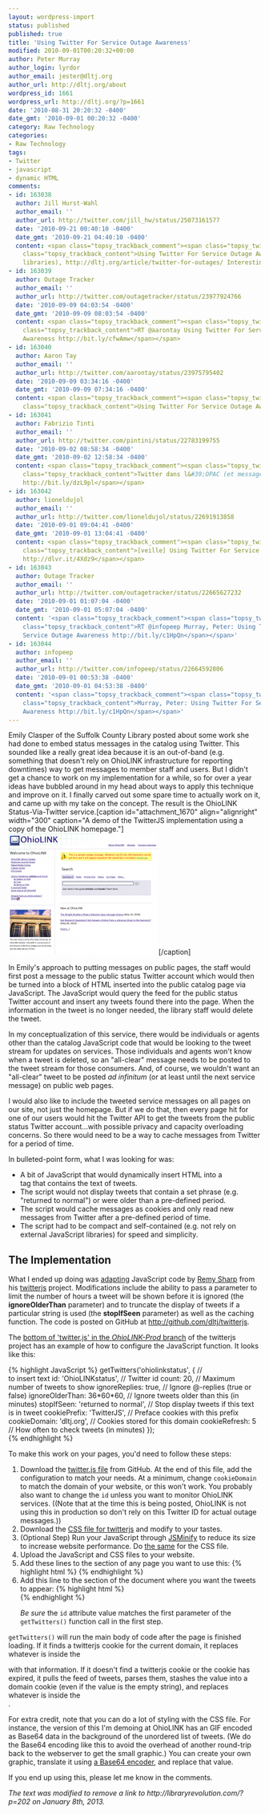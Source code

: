 ```yaml
---
layout: wordpress-import
status: published
published: true
title: 'Using Twitter For Service Outage Awareness'
modified: 2010-09-01T00:20:32+00:00
author: Peter Murray
author_login: lyrdor
author_email: jester@dltj.org
author_url: http://dltj.org/about
wordpress_id: 1661
wordpress_url: http://dltj.org/?p=1661
date: '2010-08-31 20:20:32 -0400'
date_gmt: '2010-09-01 00:20:32 -0400'
category: Raw Technology
categories:
- Raw Technology
tags:
- Twitter
- javascript
- dynamic HTML
comments:
- id: 163038
  author: Jill Hurst-Wahl
  author_email: ''
  author_url: http://twitter.com/jill_hw/status/25073161577
  date: '2010-09-21 00:40:10 -0400'
  date_gmt: '2010-09-21 04:40:10 -0400'
  content: <span class="topsy_trackback_comment"><span class="topsy_twitter_username"><span
    class="topsy_trackback_content">Using Twitter For Service Outage Awareness (in
    libraries), http://dltj.org/article/twitter-for-outages/ Interesting implementation</span></span>
- id: 163039
  author: Outage Tracker
  author_email: ''
  author_url: http://twitter.com/outagetracker/status/23977924766
  date: '2010-09-09 04:03:54 -0400'
  date_gmt: '2010-09-09 08:03:54 -0400'
  content: <span class="topsy_trackback_comment"><span class="topsy_twitter_username"><span
    class="topsy_trackback_content">RT @aarontay Using Twitter For Service Outage
    Awareness http://bit.ly/cfwAmw</span></span>
- id: 163040
  author: Aaron Tay
  author_email: ''
  author_url: http://twitter.com/aarontay/status/23975795402
  date: '2010-09-09 03:34:16 -0400'
  date_gmt: '2010-09-09 07:34:16 -0400'
  content: <span class="topsy_trackback_comment"><span class="topsy_twitter_username"><span
    class="topsy_trackback_content">Using Twitter For Service Outage Awareness http://bit.ly/cfwAmw</span></span>
- id: 163041
  author: Fabrizio Tinti
  author_email: ''
  author_url: http://twitter.com/pintini/status/22783199755
  date: '2010-09-02 08:58:34 -0400'
  date_gmt: '2010-09-02 12:58:34 -0400'
  content: <span class="topsy_trackback_comment"><span class="topsy_twitter_username"><span
    class="topsy_trackback_content">Twitter dans l&#39;OPAC (et messages "de service")...
    http://bit.ly/dzL9pl</span></span>
- id: 163042
  author: lioneldujol
  author_email: ''
  author_url: http://twitter.com/lioneldujol/status/22691913858
  date: '2010-09-01 09:04:41 -0400'
  date_gmt: '2010-09-01 13:04:41 -0400'
  content: <span class="topsy_trackback_comment"><span class="topsy_twitter_username"><span
    class="topsy_trackback_content">[veille] Using Twitter For Service Outage Awareness
    http://dlvr.it/4Xdz9</span></span>
- id: 163043
  author: Outage Tracker
  author_email: ''
  author_url: http://twitter.com/outagetracker/status/22665627232
  date: '2010-09-01 01:07:04 -0400'
  date_gmt: '2010-09-01 05:07:04 -0400'
  content: '<span class="topsy_trackback_comment"><span class="topsy_twitter_username"><span
    class="topsy_trackback_content">RT @infopeep Murray, Peter: Using Twitter For
    Service Outage Awareness http://bit.ly/c1HpQn</span></span>'
- id: 163044
  author: infopeep
  author_email: ''
  author_url: http://twitter.com/infopeep/status/22664592806
  date: '2010-09-01 00:53:38 -0400'
  date_gmt: '2010-09-01 04:53:38 -0400'
  content: '<span class="topsy_trackback_comment"><span class="topsy_twitter_username"><span
    class="topsy_trackback_content">Murray, Peter: Using Twitter For Service Outage
    Awareness http://bit.ly/c1HpQn</span></span>'
---
```

<p>Emily Clasper of the Suffolk County Library <span class="removed_link" title="http://libraryrevolution.com/?p=202">posted about some work she had done to embed status messages in the catalog using Twitter</span>.  This sounded like a really great idea because it is an out-of-band (e.g. something that doesn't rely on OhioLINK infrastructure for reporting downtimes) way to get messages to member staff and users.  But I didn't get a chance to work on my implementation for a while, so for over a year ideas have bubbled around in my head about ways to apply this technique and improve on it.  I finally carved out some spare time to actually work on it, and came up with my take on the concept.  The result is the OhioLINK Status-Via-Twitter service.[caption id="attachment_1670" align="alignright" width="300" caption="A demo of the TwitterJS implementation using a copy of the OhioLINK homepage."]<a href="/wp-content/uploads/2010/08/ohiolink_homepage_with_message.png"><img src="/wp-content/uploads/2010/08/ohiolink_homepage_with_message-300x242.png" alt="" title="Demo of TwitterJS" width="300" height="242" class="size-medium wp-image-1670" /></a>[/caption]</p>
<p>In Emily's approach to putting messages on public pages, the staff would first post a message to the public status Twitter account which would then be turned into a block of HTML inserted into the public catalog page via JavaScript.  The JavaScript would query the feed for the public status Twitter account and insert any tweets found there into the page.  When the information in the tweet is no longer needed, the library staff would delete the tweet.</p>
<p>In my conceptualization of this service, there would be individuals or agents other than the catalog JavaScript code that would be looking to the tweet stream for updates on services.  Those individuals and agents won't know when a tweet is deleted, so an "all-clear" message needs to be posted to the tweet stream for those consumers.  And, of course, we wouldn't want an "all-clear" tweet to be posted <i>ad infinitum</i> (or at least until the next service message) on public web pages.</p>
<p>I would also like to include the tweeted service messages on all pages on our site, not just the homepage.  But if we do that, then every page hit for one of our users would hit the Twitter API to get the tweets from the public status Twitter account...with possible privacy and capacity overloading concerns.  So there would need to be a way to cache messages from Twitter for a period of time.</p>
<p>In bulleted-point form, what I was looking for was:</p>
<ul>
<li>A bit of JavaScript that would dynamically insert HTML into a
<div> tag that contains the text of tweets.</li>
<li>The script would not display tweets that contain a set phrase (e.g. "returned to normal") or were older than a pre-defined period.</li>
<li>The script would cache messages as cookies and only read new messages from Twitter after a pre-defined period of time.</li>
<li>The script had to be compact and self-contained (e.g. not rely on external JavaScript libraries) for speed and simplicity.</li>
</ul>
<h2>The Implementation</h2>
<p>What I ended up doing was <a href="http://github.com/dltj/twitterjs" title="dltj's twitterjs at master - GitHub">adapting</a> JavaScript code by <a href="http://remysharp.com/2007/05/18/add-twitter-to-your-blog-step-by-step/" title="Add Twitter to your blog (step-by-step)">Remy Sharp</a> from his <a href="http://code.google.com/p/twitterjs/" title="twitterjs - Project Hosting on Google Code">twitterjs</a> project.  Modifications include the ability to pass a parameter to limit the number of hours a tweet will be shown before it is ignored (the <strong>ignoreOlderThan</strong> parameter) and to truncate the display of tweets if a particular string is used (the <strong>stopIfSeen</strong> parameter) as well as the caching function.  The code is posted on GitHub at <a href="http://github.com/dltj/twitterjs" title="dltj's twitterjs at master - GitHub">http://github.com/dltj/twitterjs</a>.</p>
<p>The <a href="http://github.com/dltj/twitterjs/blob/OhioLINK-Prod/src/twitter.js#L472" title="Line 472 of twitter.js on the OhioLINK-Prod branch of twitterjs">bottom of 'twitter.js' in the <em>OhioLINK-Prod</em> branch</a> of the twitterjs project has an example of how to configure the JavaScript function.  It looks like this:</p>
{% highlight JavaScript %}
getTwitters('ohiolinkstatus', {       // <div> to insert text
  id: 'OhioLINKstatus',               // Twitter id
  count: 20,                          // Maximum number of tweets to show
  ignoreReplies: true,                // Ignore @-replies (true or false)
  ignoreOlderThan: 36*60*60,          // Ignore tweets older than this (in minutes)
  stopIfSeen: 'returned to normal',   // Stop display tweets if this text is in tweet
  cookiePrefix: 'TwitterJS',          // Preface cookies with this prefix
  cookieDomain: 'dltj.org',           // Cookies stored for this domain
  cookieRefresh: 5                    // How often to check tweets (in minutes)
});</div>
{% endhighlight %}
<p>To make this work on your pages, you'd need to follow these steps:</p>
<ol>
<li>Download the <a href="http://github.com/dltj/twitterjs/raw/master/src/twitter.js" title="twitter.js">twitter.js file</a> from GitHub.  At the end of this file, add the configuration to match your needs.  At a minimum, change <code>cookieDomain</code> to match the domain of your website, or this won't work.  You probably also want to change the <code>id</code> unless you want to monitor OhioLINK services.  ((Note that at the time this is being posted, OhioLINK is not using this in production so don't rely on this Twitter ID for actual outage messages.))</li>
<li>Download the <a href="http://github.com/dltj/twitterjs/raw/master/test/twitter.css" title="twitter.css">CSS file for twitterjs</a> and modify to your tastes.</li>
<li>(Optional Step) Run your JavaScript through <a href="http://jscompress.com/" title="Minify Javascript Online / Online JavaScript Packer">JSMinify</a> to reduce its size to increase website performance.  Do <a href="http://refresh-sf.com/yui/" title="Online YUI Compressor">the same</a> for the CSS file.</li>
<li>Upload the JavaScript and CSS files to your website.</li>
<li>Add these lines to the <head> section of any page you want to use this:
{% highlight html %}
<link rel="stylesheet" href="http://your.host.name/your.directory/twitter.css" type="text/css" media="screen" charset="utf-8" />
<script src="http://your.host.name/your.directory/twitter.js" type="text/javascript" charset="utf-8"></script>
{% endhighlight %}
</li>
<li>Add this line to the <body> section of the document where you want the tweets to appear:
{% highlight html %}
<div class="twitters" id="ohiolinkstatus"></div>
{% endhighlight %}
<p>  <em>Be sure</em> the <code>id</code> attribute value matches the first parameter of the <code>getTwitters()</code> function call in the first step.</li>
</ol>
<p><code>getTwitters()</code> will run the main body of code after the page is finished loading.  If it finds a twitterjs cookie for the current domain, it replaces whatever is inside the
<div> with that information.  If it doesn't find a twitterjs cookie or the cookie has expired, it pulls the feed of tweets, parses them, stashes the value into a domain cookie (even if the value is the empty string), and replaces whatever is inside the
<div>.</p>
<p>For extra credit, note that you can do a lot of styling with the CSS file.  For instance, the version of this I'm demoing at OhioLINK has an GIF encoded as Base64 data in the background of the unordered list of tweets.  (We do the Base64 encoding like this to avoid the overhead of another round-trip back to the webserver to get the small graphic.)  You can create your own graphic, translate it using <a href="http://www.google.com/search?q=base64+encoder" title="base64 encoder - Google Search">a Base64 encoder</a>, and replace that value.</p>
<p>If you end up using this, please let me know in the comments.
<p style="padding:0;margin:0;font-style:italic;" class="removed_link">The text was modified to remove a link to http://libraryrevolution.com/?p=202 on January 8th, 2013.</p>
